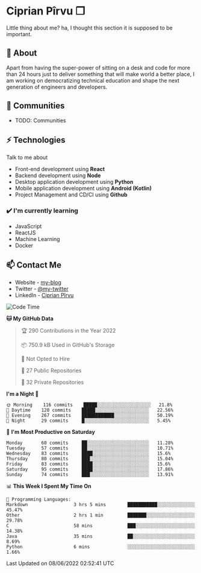 # Ciprian Pîrvu ❐

Little thing about me? ha, I thought this section it is supposed to be important.

## 🧐 About

Apart from having the super-power of sitting on a desk and code for more than 24 hours just to deliver something that will make world a better place, I am working on democratizing technical education and shape the next generation of engineers and developers.

## 👯 Communities

-   TODO: Communities

## ⚡ Technologies

Talk to me about

-   Front-end development using **React**
-   Backend development using **Node**
-   Desktop application development using **Python**
-   Mobile application development using **Android (Kotlin)**
-   Project Management and CD/CI using **Github**

### ✔️ I'm currently learning

-   JavaScript
-   ReactJS
-   Machine Learning
-   Docker

## 📫 Contact Me

-   Website - [my-blog]()
-   Twitter - [@my-twitter]()
-   LinkedIn - [Ciprian Pîrvu](https://www.linkedin.com/in/p%C3%AErvu-ciprian-cristian-4415991b1/)

<!--START_SECTION:waka-->
![Code Time](http://img.shields.io/badge/Code%20Time-1%2C233%20hrs%2023%20mins-blue)

**🐱 My GitHub Data** 

> 🏆 290 Contributions in the Year 2022
 > 
> 📦 750.9 kB Used in GitHub's Storage 
 > 
> 🚫 Not Opted to Hire
 > 
> 📜 27 Public Repositories 
 > 
> 🔑 32 Private Repositories  
 > 
**I'm a Night 🦉** 

```text
🌞 Morning    116 commits    █████░░░░░░░░░░░░░░░░░░░░   21.8% 
🌆 Daytime    120 commits    █████░░░░░░░░░░░░░░░░░░░░   22.56% 
🌃 Evening    267 commits    ████████████░░░░░░░░░░░░░   50.19% 
🌙 Night      29 commits     █░░░░░░░░░░░░░░░░░░░░░░░░   5.45%

```
📅 **I'm Most Productive on Saturday** 

```text
Monday       60 commits     ██░░░░░░░░░░░░░░░░░░░░░░░   11.28% 
Tuesday      57 commits     ██░░░░░░░░░░░░░░░░░░░░░░░   10.71% 
Wednesday    83 commits     ████░░░░░░░░░░░░░░░░░░░░░   15.6% 
Thursday     80 commits     ███░░░░░░░░░░░░░░░░░░░░░░   15.04% 
Friday       83 commits     ████░░░░░░░░░░░░░░░░░░░░░   15.6% 
Saturday     95 commits     ████░░░░░░░░░░░░░░░░░░░░░   17.86% 
Sunday       74 commits     ███░░░░░░░░░░░░░░░░░░░░░░   13.91%

```


📊 **This Week I Spent My Time On** 

```text
💬 Programming Languages: 
Markdown                 3 hrs 5 mins        ███████████░░░░░░░░░░░░░░   45.47% 
Other                    2 hrs 1 min         ███████░░░░░░░░░░░░░░░░░░   29.78% 
C                        58 mins             ███░░░░░░░░░░░░░░░░░░░░░░   14.38% 
Java                     35 mins             ██░░░░░░░░░░░░░░░░░░░░░░░   8.69% 
Python                   6 mins              ░░░░░░░░░░░░░░░░░░░░░░░░░   1.66%

```


 Last Updated on 08/06/2022 02:52:41 UTC
<!--END_SECTION:waka-->
